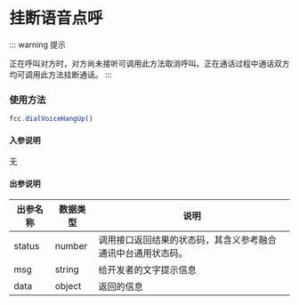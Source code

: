 # 挂断语音点呼
::: warning 提示
<!-- warning -->
正在呼叫对方时，对方尚未接听可调用此方法取消呼叫。正在通话过程中通话双方均可调用此方法挂断通话。
:::

### 使用方法
```typescript
fcc.dialVoiceHangUp()
```
<!-- **入参说明** -->
#### 入参说明
无

#### 出参说明

| **出参名称** | **数据类型** | **说明**                         |
| -------- | -------- | ------------------------------ |
| status   | number   | 调用接口返回结果的状态码，其含义参考融合通讯中台通用状态码。 |
| msg      | string   | 给开发者的文字提示信息                    |
| data     | object   | 返回的信息                          |

<!-- 代码 -->

<!-- ::: code-group

```sh [pnpm]
#查询pnpm版本
pnpm -v
```

```sh [yarn]
#查询yarn版本
yarn -v
```

::: -->

